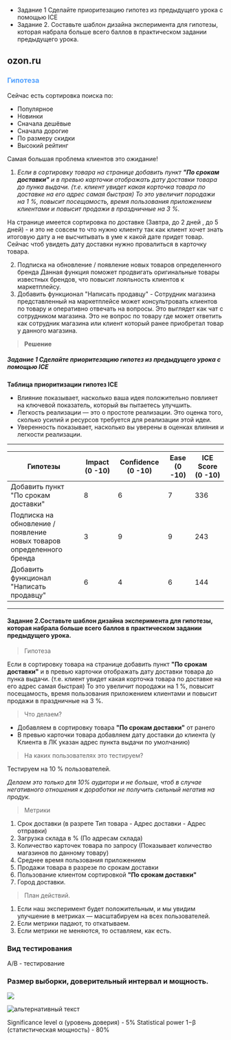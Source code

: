 - Задание 1 Сделайте приоритезацию гипотез из предыдущего урока с помощью ICE
- Задание 2. Составьте шаблон дизайна эксперимента для гипотезы,
  которая набрала больше всего баллов
  в практическом задании предыдущего урока.

## ozon.ru

### <span style="color:#52a1ff">Гипотеза</span>

Сейчас есть сортировка поиска по:

- Популярное
- Новинки
- Сначала дешёвые
- Сначала дорогие
- По размеру скидки
- Высокий рейтинг

Самая большая проблема клиентов это ожидание!

1. _Если в сортировку товара на странице добавить пункт **"По срокам доставки"**
   и в превью карточки отображать дату доставки товара до пунка выдачи.
   (т.е. клиент увидет какая корточка товара по доставке на его адрес самая быстрая)
   То это увеличит породажи на 1 %, повысит посещамость, время пользования приложением клиентами
   и повысит продажи в праздничные на 3 %._

На странице имеется сортировка по доставке (Завтра, до 2 дней , до 5 дней) - и это не совсем то что нужно клиенту
так как клиент хочет знать итоговую дату а не высчитывать в уме к какой дате придет товар.
Сейчас чтоб увидеть дату доставки нужно провалиться в карточку товара.

2. Подписка на обновление / появление новых товаров определенного бренда
   Данная функция поможет продвигать оригинальные товары известных брендов, что
   повысит лояльность клиентов к маркетплейсу.
3. Добавить функционал "Написать продавцу" -
   Сотрудник магазина представленный на маркетплейсе может консультровать
   клиентов по товару и оперативно отвечать на вопросы. Это выглядет как чат с сотрудником магазина.
   Это не вопрос по товару где может ответить как сотрудник магазина или клиент который
   ранее приобретал товар у данного магазина.

> **Решение**

##### Задание 1 Сделайте приоритезацию гипотез из предыдущего урока с помощью ICE

**Таблица приоритизации гипотез ICE**

- Влияние показывает, насколько ваша идея положительно повлияет на ключевой показатель, который вы пытаетесь улучшить.
- Легкость реализации — это о простоте реализации. Это оценка того, сколько усилий и ресурсов требуется для реализации
  этой идеи.
- Уверенность показывает, насколько вы уверены в оценках влияния и легкости реализации.

____

| Гипотезы                                                                   | Impact (0 -10) | Confidence (0 -10) | Ease (0 -10) | ICE Score (0 -10) |
|----------------------------------------------------------------------------|----------------|--------------------|--------------|-------------------| 
| Добавить пункт <br/> "По срокам доставки"                                  | 8              | 6                  | 7            | 336               |
| Подписка на обновление / появление <br/>новых товаров определенного бренда | 3              | 9                  | 9            | 243               |
| Добавить функционал "Написать продавцу"                                    | 6              | 4                  | 6            | 144               |

_____

#### Задание 2.Составьте шаблон дизайна эксперимента для гипотезы, которая набрала больше всего баллов в практическом задании предыдущего урока.

> Гипотеза

Если в сортировку товара на странице добавить пункт **"По срокам доставки"**
и в превью карточки отображать дату доставки товара до пунка выдачи.
(т.е. клиент увидет какая корточка товара по доставке на его адрес самая быстрая)
То это увеличит породажи на 1 %, повысит посещамость, время пользования приложением клиентами
и повысит продажи в праздничные на 3 %.

> Что делаем?

- Добавляем в сортировку товара **"По срокам доставки"** от ранего
- В превью карточки товара добавляем дату доставки до клиента
  (у Клиента в ЛК указан адрес пункта выдачи по умолчанию)

> На каких пользователях это тестируем?

Тестируем на 10 % пользователей.

_Делаем это только для 10% аудитори и не больше, чтоб в случае негативного отношения к доработки не получить
сильный негатив на продук._

> Метрики

1. Срок доставки (в разрете Тип товара - Адрес доставки - Адрес отправки)
2. Загрузка склада в % (По адресам склада)
3. Количество карточек товара по запросу (Показывает количество магазинов по данному товару)
4. Среднее время пользования приложением
5. Продажи товара в разрезе по срокам доставки
6. Пользование клиентом сортировкой **"По срокам доставки"**
7. Город доставки.

> План действий.

1. Если наш эксперимент будет положительным, и мы увидим улучшение в метриках — масштабируем на всех пользователей.
2. Если метрики падают, то откатываем.
3. Если метрики не меняются, то оставляем, как есть.

### Вид тестирования

A/B - тестирование

### Размер выборки, доверительный интервал и мощность.

![](https://disk.yandex.ru/i/g9aGddtitzONiw)

<img src="https://disk.yandex.ru/i/g9aGddtitzONiw" alt="альтернативный текст">



Significance level α (уровень доверия) - 5%
Statistical power 1−β (статистическая мощность) - 80%

